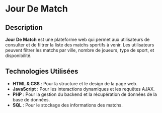 # Jour De Match

## Description

**Jour De Match** est une plateforme web qui permet aux utilisateurs de consulter et de filtrer la liste des matchs sportifs à venir. Les utilisateurs peuvent filtrer les matchs par ville, nombre de joueurs, type de sport, et disponibilité.

## Technologies Utilisées

- **HTML & CSS** : Pour la structure et le design de la page web.
- **JavaScript** : Pour les interactions dynamiques et les requêtes AJAX.
- **PHP** : Pour la gestion du backend et la récupération de données de la base de données.
- **SQL** : Pour le stockage des informations des matchs.
